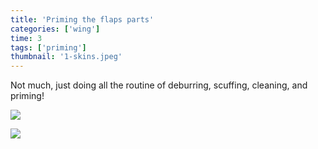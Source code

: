 ```yaml
---
title: 'Priming the flaps parts'
categories: ['wing']
time: 3
tags: ['priming']
thumbnail: '1-skins.jpeg'
---
```


Not much, just doing all the routine of deburring, scuffing, cleaning, and priming! 

<!-- more -->

![](0-ribs-and-spars.jpeg)

![](1-skins.jpeg)